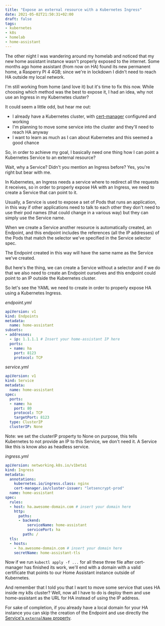 ```yaml
---
title: "Expose an external resource with a Kubernetes Ingress"
date: 2021-05-02T21:50:31+02:00
draft: false
tags:
- kubernetes
- k8s
- homelab
- home-assistant 
---
```


The other night I was wandering around my homelab and noticed that my new home assistant instance wasn't properly exposed to the internet. Some months ago home assistant (from now on HA) found its new permanent home, a Rasperry PI 4 4GB; since we're in lockdown I didn't need to reach HA outside my local network.

I'm still working from home (and love it) but it's time to fix this now. While choosing which method was the best to expose it, I had an idea, why not use an Ingress in my Kubernetes cluster?

It could seem a little odd, but hear me out:

- I already have a Kubernetes cluster, with [cert-manager](https://cert-manager.io/docs/) configured and working
- I'm planning to move some service into the cluster and they'll need to reach HA anyway
- I want to learn as much as I can about Kubernetes and this seemed a good chance

So, in order to achieve my goal, I basically need one thing how I can point a Kubernetes Service to an external resource?

Wait, why a Service? Didn't you mention an Ingress before? Yes, you're right but bear with me.

In Kubernetes, an Ingress needs a service where to redirect all the requests it receives, so in order to properly expose HA with an Ingress, we need to create a Service that can point to it.

Usually, a Service is used to expose a set of Pods that runs an application, in this way if other applications need to talk to each other they don't need to use their pod names (that could change in a various way) but they can simply use the Service name.

When we create a Service another resource is automatically created, an Endpoint, and this endpoint includes the references (all the IP addresses) of the Pods that match the selector we've specified in the Service selector spec.

The Endpoint created in this way will have the same name as the Service we've created.

But here's the thing, we can create a Service without a selector and if we do that we also need to create an Endpoint ourselves and this endpoint could point to an IP outside the Kubernetes cluster.

So let's see the YAML we need to create in order to properly expose HA using a Kubernetes Ingress.

_endpoint.yml_

```yaml
apiVersion: v1
kind: Endpoints
metadata:
  name: home-assistant
subsets:
- addresses:
  - ip: 1.1.1.1 # Insert your home-assistant IP here
  ports:
  - name: ha
    port: 8123
    protocol: TCP
```

_service.yml_

```yaml
apiVersion: v1
kind: Service
metadata:
  name: home-assistant
spec:
  ports:
  - name: ha
    port: 80
    protocol: TCP
    targetPort: 8123
  type: ClusterIP
  clusterIP: None
```

Note: we set the clusterIP property to None on purpose, this tells Kubernetes to not provide an IP to this Service, we don't need it. A Service like this is know also as headless service.

_ingress.yml_

```yaml
apiVersion: networking.k8s.io/v1beta1
kind: Ingress
metadata:
  annotations:
    kubernetes.io/ingress.class: nginx
    cert-manager.io/cluster-issuer: "letsencrypt-prod"
  name: home-assistant
spec:
  rules:
  - host: ha.awesome-domain.com # insert your domain here
    http:
      paths:
      - backend:
          serviceName: home-assistant
          servicePort: ha
        path: /
  tls:
  - hosts:
    - ha.awesome-domain.com # insert your domain here
    secretName: home-assistant-tls
```

Now if we run `kubectl apply -f ...` for all these three file after cert-manager has finished its work, we'll end with a domain with a valid certificate that points to our Home Assistant instance outside of Kubernetes.

And remember that I told you that I want to move some service that uses HA inside my k8s cluster? Well, now all I have to do is deploy them and use home-assistant as the URL for HA instead of using the IP address.

For sake of completion, if you already have a local domain for your HA instance you can skip the creation of the Endpoint and use directly the [Service's `externalName` property](https://kubernetes.io/docs/concepts/services-networking/service/#externalname). 